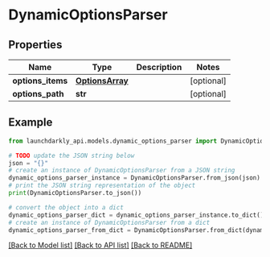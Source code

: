 # DynamicOptionsParser


## Properties

Name | Type | Description | Notes
------------ | ------------- | ------------- | -------------
**options_items** | [**OptionsArray**](OptionsArray.md) |  | [optional] 
**options_path** | **str** |  | [optional] 

## Example

```python
from launchdarkly_api.models.dynamic_options_parser import DynamicOptionsParser

# TODO update the JSON string below
json = "{}"
# create an instance of DynamicOptionsParser from a JSON string
dynamic_options_parser_instance = DynamicOptionsParser.from_json(json)
# print the JSON string representation of the object
print(DynamicOptionsParser.to_json())

# convert the object into a dict
dynamic_options_parser_dict = dynamic_options_parser_instance.to_dict()
# create an instance of DynamicOptionsParser from a dict
dynamic_options_parser_from_dict = DynamicOptionsParser.from_dict(dynamic_options_parser_dict)
```
[[Back to Model list]](../README.md#documentation-for-models) [[Back to API list]](../README.md#documentation-for-api-endpoints) [[Back to README]](../README.md)



